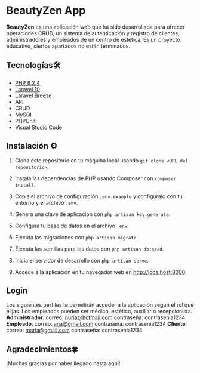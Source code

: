 # BeautyZen App

**BeautyZen**  es una aplicación  web que ha sido desarrollada para ofrecer operaciones CRUD, un sistema de autenticación y registro de clientes, administradores y empleados de un centro de estética. Es un proyecto educativo, ciertos apartados no están terminados. 

## Tecnologías🛠️
* [PHP 8.2.4](https://www.php.net/releases/8_2_4.php)
* [Laravel 10](https://laravel.com/docs/10.x)
* [Laravel Breeze](https://laravel.com/docs/10.x/starter-kits#laravel-breeze)
* API
* CRUD
* MySQl
* PHPUnit
* Visual Studio Code


## Instalación ⚙️

1. Clona este repositorio en tu máquina local usando `git clone <URL del repositorio>`.

2. Instala las dependencias de PHP usando Composer con `composer install`.

3. Copia el archivo de configuración `.env.example` y configúralo con tu entorno y el archivo `.env`.

4. Genera una clave de aplicación con `php artisan key:generate`.

5. Configura tu base de datos en el archivo `.env`.

6. Ejecuta las migraciones con `php artisan migrate`.

7. Ejecuta las semillas para los datos con `php artisan db:seed`.

8. Inicia el servidor de desarrollo con `php artisan serve`.

9. Accede a la aplicación en tu navegador web en [http://localhost:8000](http://localhost:8000).

## Login
Los siguientes perfiles te permitirán acceder a la aplicación según el rol que elijas. Los empleados pueden ser médico, estético,  auxiliar o recepcionista.
**Administrador**:
correo: nuria@hotmail.com
contraseña: contrasenia1234 
**Empleado**: 
correo: ana@gmail.com
contraseña: contrasenia1234 
**Cliente**:
correo: maria@gmail.com
contraseña: contrasenia1234 


## Agradecimientos🍀
¡Muchas gracias por haber llegado hasta aquí!



